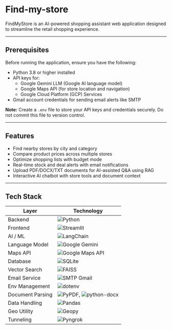 # Find-my-store

FindMyStore is an AI-powered shopping assistant web application designed to streamline the retail shopping experience.

---

## Prerequisites

Before running the application, ensure you have the following:

- Python 3.8 or higher installed
- API keys for:
  - Google Gemini LLM (Google AI language model)
  - Google Maps API (for store location and navigation)
  - Google Cloud Platform (GCP) Services
- Gmail account credentials for sending email alerts like SMTP

**Note:** Create a `.env` file to store your API keys and credentials securely. Do not commit this file to version control.
  
---

## Features

- Find nearby stores by city and category
- Compare product prices across multiple stores
- Optimize shopping lists with budget mode
- Real-time stock and deal alerts with email notifications
- Upload PDF/DOCX/TXT documents for AI-assisted Q&A using RAG
- Interactive AI chatbot with store tools and document context

---

## Tech Stack

| Layer         | Technology                                                                 |
|---------------|----------------------------------------------------------------------------|
| Backend       | ![Python](https://img.shields.io/badge/Python-3776AB?logo=python&logoColor=white)               |
| Frontend      | ![Streamlit](https://img.shields.io/badge/Streamlit-FF4B4B?logo=streamlit&logoColor=white)        |
| AI / ML       | ![LangChain](https://img.shields.io/badge/LangChain-000000?logo=python&logoColor=white)           |
| Language Model| ![Google Gemini](https://img.shields.io/badge/Google%20Gemini-4285F4?logo=google&logoColor=white)  |
| Maps API     | ![Google Maps API](https://img.shields.io/badge/Google%20Maps-blue?logo=googlemaps&logoColor=white)|
| Database      | ![SQLite](https://img.shields.io/badge/SQLite-003B57?logo=sqlite&logoColor=white)                  |
| Vector Search | ![FAISS](https://img.shields.io/badge/FAISS-000000?logo=python&logoColor=white)                    |
| Email Service | ![SMTP Gmail](https://img.shields.io/badge/SMTP%20Gmail-D14836?logo=gmail&logoColor=white)          |
| Env Management| ![dotenv](https://img.shields.io/badge/dotenv-214B8A?logo=python&logoColor=white)                   |
| Document Parsing | ![PyPDF](https://img.shields.io/badge/PyPDF-FF6C37?logo=python&logoColor=white), ![python-docx](https://img.shields.io/badge/python--docx-3566AC?logo=python&logoColor=white) |
| Data Handling | ![Pandas](https://img.shields.io/badge/Pandas-150458?logo=pandas&logoColor=white)                   |
| Geo Utility  | ![Geopy](https://img.shields.io/badge/Geopy-60A5FA?logo=python&logoColor=white)                    |
| Tunneling    | ![Pyngrok](https://img.shields.io/badge/Pyngrok-4F46E5?logo=python&logoColor=white)                |
